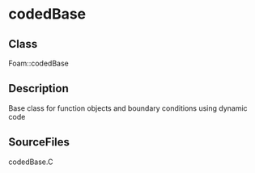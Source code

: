 # codedBase 
## Class
Foam::codedBase

## Description
Base class for function objects and boundary conditions using dynamic code

## SourceFiles
codedBase.C

